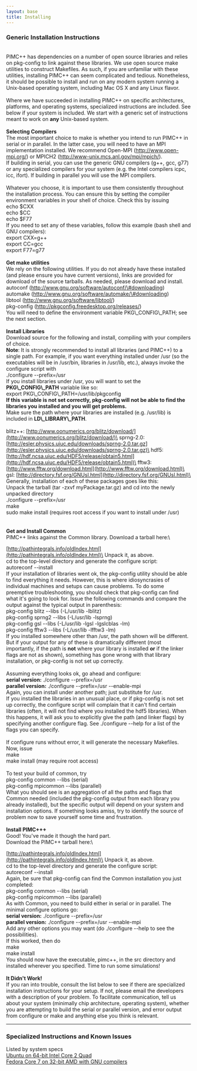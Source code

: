 ```yaml
---
layout: base
title: Installing
---
```


### Generic Installation Instructions

\
 PIMC++ has dependencies on a number of open source libraries and relies
on pkg-config to link against these libraries. We use open source make
utilities to construct Makefiles. As such, if you are unfamiliar with
these utilities, installing PIMC++ can seem complicated and tedious.
Nonetheless, it should be possible to install and run on any modern
system running a Unix-based operating system, including Mac OS X and any
Linux flavor.\
 \
 Where we have succeeded in installing PIMC++ on specific architectures,
platforms, and operating systems, specialized instructions are included.
See below if your system is included. We start with a generic set of
instructions meant to work on **any** Unix-based system.\
 \
 **Selecting Compilers**\
 The most important choice to make is whether you intend to run PIMC++
in serial or in parallel. In the latter case, you will need to have an
MPI implementation installed. We recommend Open-MPI
(http://www.open-mpi.org/) or MPICH2
(http://www-unix.mcs.anl.gov/mpi/mpich/).\
 If building in serial, you can use the generic GNU compilers (g++, gcc,
g77) or any specialized compilers for your system (e.g. the Intel
compilers icpc, icc, ifort). If building in parallel you will use the
MPI compilers.\
 \
 Whatever you choose, it is important to use them consistently
throughout the installation process. You can ensure this by setting the
compiler environment variables in your shell of choice. Check this by
issuing\
 echo \$CXX\
 echo \$CC\
 echo \$F77\
 If you need to set any of these variables, follow this example (bash
shell and GNU compilers):\
 export CXX=g++\
 export CC=gcc\
 export F77=g77\
 \
 **Get make utilities**\
 We rely on the following utilities. If you do not already have these
installed (and please ensure you have current versions), links are
provided for download of the source tarballs. As needed, please download
and install.\
 autoconf (http://www.gnu.org/software/autoconf/\#downloading)\
 automake (http://www.gnu.org/software/automake/\#downloading)\
 libtool (http://www.gnu.org/software/libtool/)\
 pkg-config (http://pkgconfig.freedesktop.org/releases/)\
 You will need to define the environment variable PKG\\_CONFIG\\_PATH; see
the next section.\
 \
 **Install Libraries**\
 Download source for the following and install, compiling with your
compilers of choice.\
 **Note**: It is strongly recommended to install all libraries (and
PIMC++) to a single path. For example, if you want everything installed
under /usr (so the executables will be in /usr/bin, libraries in
/usr/lib, etc.), always invoke the configure script with\
 ./configure --prefix=/usr\
 If you install libraries under /usr, you will want to set the
**PKG\\_CONFIG\\_PATH** variable like so:\
 export PKG\\_CONFIG\\_PATH=/usr/lib/pkgconfig\
 **If this variable is not set correctly, pkg-config will not be able to
find the libraries you installed and you will get problems.**\
 Make sure the path where your libraries are installed (e.g. /usr/lib)
is included in **LD\\_LIBRARY\\_PATH**.\
 \
 blitz++:
[http://www.oonumerics.org/blitz/download/](http://www.oonumerics.org/blitz/download/)\
 sprng-2.0:
[http://esler.physics.uiuc.edu/downloads/sprng-2.0.tar.gz](http://esler.physics.uiuc.edu/downloads/sprng-2.0.tar.gz)\
 hdf5:
[http://hdf.ncsa.uiuc.edu/HDF5/release/obtain5.html](http://hdf.ncsa.uiuc.edu/HDF5/release/obtain5.html)\
 fftw3:
[http://www.fftw.org/download.html](http://www.fftw.org/download.html)\
 gsl:
[http://directory.fsf.org/GNUsl.html](http://directory.fsf.org/GNUsl.html)\
 \
 Generally, installation of each of these packages goes like this:\
 Unpack the tarball (tar -zxvf myPackage.tar.gz) and cd into the newly
unpacked directory\
 ./configure --prefix=/usr\
 make\
 sudo make install (requires root access if you want to install under
/usr)\
 \
 \
 **Get and Install Common**\
 PIMC++ links against the Common library. Download a tarball here:\

[http://pathintegrals.info/oldIndex.html](http://pathintegrals.info/oldIndex.html)\
 Unpack it, as above.\
 cd to the top-level directory and generate the configure script:\
 autoreconf --install\
 If your installation of libraries went ok, the pkg-config utility
should be able to find everything it needs. However, this is where
idiosyncrasies of individual machines and setups can cause problems. To
do some preemptive troubleshooting, you should check that pkg-config can
find what it's going to look for. Issue the following commands and
compare the output against the typical output in parenthesis:\
 pkg-config blitz --libs (-L/usr/lib -lblitz)\
 pkg-config sprng2 --libs (-L/usr/lib -lsprng)\
 pkg-config gsl --libs (-L/usr/lib -lgsl -lgslcblas -lm)\
 pkg-config fftw3 --libs (-L/usr/lib -lfftw3 -lm)\
 If you installed somewhere other than /usr, the path shown will be
different. But if your output for any of these is dramatically different
(most importantly, if the path is **not** where your library is
installed **or** if the linker flags are not as shown), something has
gone wrong with that library installation, or pkg-config is not set up
correctly.\
 \
 Assuming everything looks ok, go ahead and configure:\
 **serial version:** ./configure --prefix=/usr\
 **parallel version:** ./configure --prefix=/usr --enable-mpi\
 Again, you can install under another path; just substitute for /usr.\
 If you installed the libraries in an unusual place, or if pkg-config is
not set up correctly, the configure script will complain that it can't
find certain libraries (often, it will not find where you installed the
hdf5 libraries). When this happens, it will ask you to explicitly give
the path (and linker flags) by specifying another configure flag. See
./configure --help for a list of the flags you can specify.\
 \
 If configure runs without error, it will generate the necessary
Makefiles. Now, issue\
 make\
 make install (may require root access)\
 \
 To test your build of common, try\
 pkg-config common --libs (serial)\
 pkg-config mpicommon --libs (parallel)\
 What you should see is an aggregation of all the paths and flags that
Common needed (included the pkg-config output from each library you
already installed), but the specific output will depend on your system
and installation options. If something looks amiss, try to identify the
source of problem now to save yourself some time and frustration.\
 \
 **Install PIMC+++**\
 Good! You've made it though the hard part.\
 Download the PIMC++ tarball here:\

[http://pathintegrals.info/oldIndex.html](http://pathintegrals.info/oldIndex.html)\
 Unpack it, as above.\
 cd to the top-level directory and generate the configure script:\
 autoreconf --install\
 Again, be sure that pkg-config can find the Common installation you
just completed:\
 pkg-config common --libs (serial)\
 pkg-config mpicommon --libs (parallel)\
 As with Common, you need to build either in serial or in parallel. The
minimal configure options go:\
 **serial version:** ./configure --prefix=/usr\
 **parallel version:** ./configure --prefix=/usr --enable-mpi\
 Add any other options you may want (do ./configure --help to see the
possibilities).\
 If this worked, then do\
 make\
 make install\
 You should now have the executable, pimc++, in the src directory and
installed wherever you specified. Time to run some simulations!\
 \
 **It Didn't Work!**\
 If you ran into trouble, consult the list below to see if there are
specialized installation instructions for your setup. If not, please
email the developers with a description of your problem. To facilitate
communication, tell us about your system (minimally chip architecture,
operating system), whether you are attempting to build the serial or
parallel version, and error output from configure or make and anything
else you think is relevant.

* * * * *

### Specialized Instructions and Known Issues

Listed by system specs\
 [Ubuntu on 64-bit Intel Core 2 Quad](quad)\
 [Fedora Core 7 on 32-bit AMD with GNU compilers](FC7)
